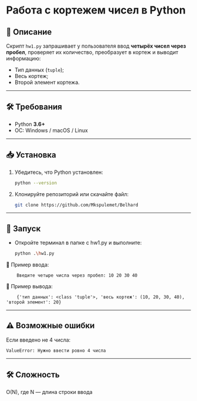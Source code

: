 # Работа с кортежем чисел в Python

## 📄 Описание

Скрипт `hw1.py` запрашивает у пользователя ввод **четырёх чисел через пробел**, проверяет их количество, преобразует в кортеж и выводит информацию:

- Тип данных (`tuple`);
- Весь кортеж;
- Второй элемент кортежа.

---

## 🛠️ Требования

- Python **3.6+**
- ОС: Windows / macOS / Linux

---

## 📥 Установка

1. Убедитесь, что Python установлен:

   ```bash
   python --version
   ```
2. Клонируйте репозиторий или скачайте файл:
   ```bash 
   git clone https://github.com/Mkspulemet/Belhard
   ```
---
## 🚀 Запуск
- Откройте терминал в папке с hw1.py и выполните:

    ```bash
    python .\hw1.py
    ```

📌 Пример ввода:

        Введите четыре числа через пробел: 10 20 30 40
📌 Пример вывода:

        {'тип данных': <class 'tuple'>, 'весь кортеж': (10, 20, 30, 40), 'второй элемент': 20}

---
## ⚠️ Возможные ошибки

Если введено не 4 числа:

    ValueError: Нужно ввести ровно 4 числа


---
## 🛠️ Сложность
O(N), где N — длина строки ввода